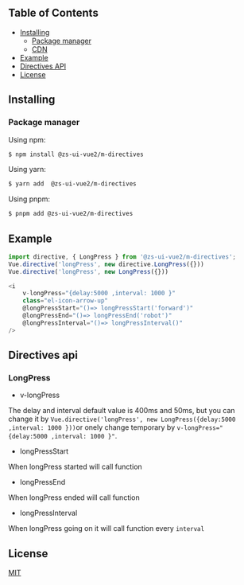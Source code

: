 ## Table of Contents

  - [Installing](#installing)
    - [Package manager](#package-manager)
    - [CDN](#cdn)
  - [Example](#example)
  - [Directives API](#directives-api)
  - [License](#license)

## Installing

### Package manager

Using npm:

```bash
$ npm install @zs-ui-vue2/m-directives
```

Using yarn:

```bash
$ yarn add  @zs-ui-vue2/m-directives
```

Using pnpm:

```bash
$ pnpm add @zs-ui-vue2/m-directives
```

## Example
```js
import directive, { LongPress } from '@zs-ui-vue2/m-directives';
Vue.directive('longPress', new directive.LongPress({}))
Vue.directive('longPress', new LongPress({}))
```

```js
<i
    v-longPress="{delay:5000 ,interval: 1000 }"
    class="el-icon-arrow-up"
    @longPressStart="()=> longPressStart('forward')"
    @longPressEnd="()=> longPressEnd('robot')"
    @longPressInterval="()=> longPressInterval()"
/>
```

## Directives api

### LongPress
- v-longPress

The delay and interval default value is 400ms and 50ms, but you can change it by `Vue.directive('longPress', new LongPress({delay:5000 ,interval: 1000 }))`or onely change temporary by
`v-longPress="{delay:5000 ,interval: 1000 }"`. 

- longPressStart

When longPress started will call function

- longPressEnd

When longPress ended will call function

- longPressInterval

When longPress going on it will call function every `interval`

## License

[MIT](LICENSE)